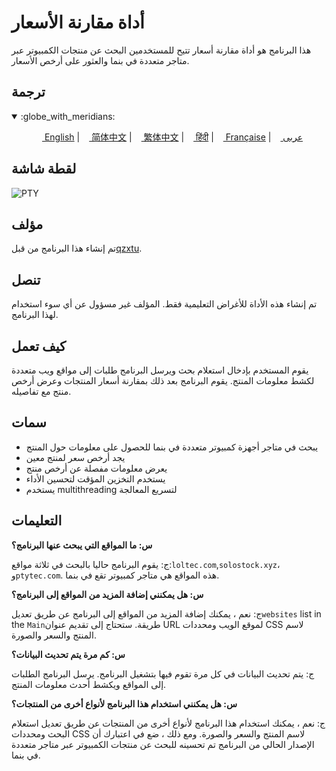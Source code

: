 # أداة مقارنة الأسعار

هذا البرنامج هو أداة مقارنة أسعار تتيح للمستخدمين البحث عن منتجات الكمبيوتر عبر متاجر متعددة في بنما والعثور على أرخص الأسعار.

## ترجمة

<div align="left">
  <details open>
    <summary>:globe_with_meridians:</summary>
    <p align="center">
      <a href="README.md"><img src="https://flagsapi.com/US/flat/32.png" height="11"> English</a>
      |
      <a href="README.zh-CN.md"><img src="https://flagsapi.com/CN/flat/32.png" height="11"> 简体中文</a>
      |
      <a href="README.zh-TW.md"><img src="https://flagsapi.com/TW/flat/32.png" height="11"> 繁体中文</a>
      |
      <a href="README.hi.md"><img src="https://flagsapi.com/IN/flat/32.png" height="11"> हिंदी</a>
      |
      <a href="README.fr.md"><img src="https://flagsapi.com/FR/flat/32.png" height="11"> Française</a>
      |
      <a href="README.ar.md"><img src="https://flagsapi.com/AE/flat/32.png" height="11"> عربى</a>
    </p>
  </details>
</div>

## لقطة شاشة

![PTY](https://cdn.discordapp.com/attachments/1008195045960204348/1104240493560348793/PTY.png)

## مؤلف

تم إنشاء هذا البرنامج من قبل[qzxtu](https://github.com/qzxtu).

## تنصل

تم إنشاء هذه الأداة للأغراض التعليمية فقط. المؤلف غير مسؤول عن أي سوء استخدام لهذا البرنامج.

## كيف تعمل

يقوم المستخدم بإدخال استعلام بحث ويرسل البرنامج طلبات إلى مواقع ويب متعددة لكشط معلومات المنتج. يقوم البرنامج بعد ذلك بمقارنة أسعار المنتجات وعرض أرخص منتج مع تفاصيله.

## سمات

-   يبحث في متاجر أجهزة كمبيوتر متعددة في بنما للحصول على معلومات حول المنتج
-   يجد أرخص سعر لمنتج معين
-   يعرض معلومات مفصلة عن أرخص منتج
-   يستخدم التخزين المؤقت لتحسين الأداء
-   يستخدم multithreading لتسريع المعالجة

## التعليمات

**س: ما المواقع التي يبحث عنها البرنامج؟**

ج: يقوم البرنامج حاليا بالبحث في ثلاثة مواقع:`loltec.com`,`solostock.xyz`، و`ptytec.com`. هذه المواقع هي متاجر كمبيوتر تقع في بنما.

**س: هل يمكنني إضافة المزيد من المواقع إلى البرنامج؟**

ج: نعم ، يمكنك إضافة المزيد من المواقع إلى البرنامج عن طريق تعديل`websites` list in the `Main`طريقة. ستحتاج إلى تقديم عنوان URL لموقع الويب ومحددات CSS لاسم المنتج والسعر والصورة.

**س: كم مرة يتم تحديث البيانات؟**

ج: يتم تحديث البيانات في كل مرة تقوم فيها بتشغيل البرنامج. يرسل البرنامج الطلبات إلى المواقع ويكشط أحدث معلومات المنتج.

**س: هل يمكنني استخدام هذا البرنامج لأنواع أخرى من المنتجات؟**

ج: نعم ، يمكنك استخدام هذا البرنامج لأنواع أخرى من المنتجات عن طريق تعديل استعلام البحث ومحددات CSS لاسم المنتج والسعر والصورة. ومع ذلك ، ضع في اعتبارك أن الإصدار الحالي من البرنامج تم تحسينه للبحث عن منتجات الكمبيوتر عبر متاجر متعددة في بنما.
